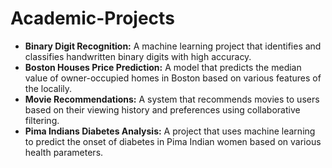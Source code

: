 # Academic-Projects

- **Binary Digit Recognition:** A machine learning project that identifies and classifies handwritten binary digits with high accuracy.
- **Boston Houses Price Prediction:** A model that predicts the median value of owner-occupied homes in Boston based on various features of the localily.
- **Movie Recommendations:** A system that recommends movies to users based on their viewing history and preferences using collaborative filtering.
- **Pima Indians Diabetes Analysis:** A project that uses machine learning to predict the onset of diabetes in Pima Indian women based on various health parameters.